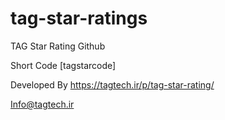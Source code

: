 # tag-star-ratings
TAG Star Rating Github

Short Code [tagstarcode]

 Developed By https://tagtech.ir/p/tag-star-rating/
 
 Info@tagtech.ir
